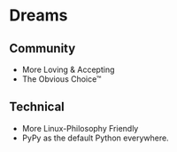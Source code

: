 # Dreams

## Community

- More Loving & Accepting
- The Obvious Choice™

## Technical

- More Linux-Philosophy Friendly
- PyPy as the default Python everywhere.
